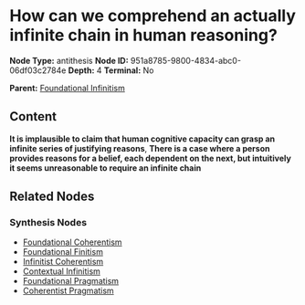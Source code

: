 # How can we comprehend an actually infinite chain in human reasoning?

**Node Type:** antithesis
**Node ID:** 951a8785-9800-4834-abc0-06df03c2784e
**Depth:** 4
**Terminal:** No

**Parent:** [Foundational Infinitism](foundational-infinitism-synthesis-f8fe138c-97b8-4a93-8136-e63639cdc767.md)

## Content

**It is implausible to claim that human cognitive capacity can grasp an infinite series of justifying reasons**, **There is a case where a person provides reasons for a belief, each dependent on the next, but intuitively it seems unreasonable to require an infinite chain**

## Related Nodes

### Synthesis Nodes

- [Foundational Coherentism](foundational-coherentism-synthesis-cd76a702-cb33-416f-8679-0f9f4bf69d6e.md)
- [Foundational Finitism](foundational-finitism-synthesis-1b1d9bd3-9ab2-4181-acbe-d0b0b9116fa6.md)
- [Infinitist Coherentism](infinitist-coherentism-synthesis-a40431cd-97ac-4006-86d8-cc98141b9447.md)
- [Contextual Infinitism](contextual-infinitism-synthesis-11206608-a87f-44c5-8ddf-ade2d388b96f.md)
- [Foundational Pragmatism](foundational-pragmatism-synthesis-53a189c7-df93-4ad8-b9f6-2c8a475a50d6.md)
- [Coherentist Pragmatism](coherentist-pragmatism-synthesis-22d6c94b-42c9-4ff5-a528-4b7aba6c1026.md)
